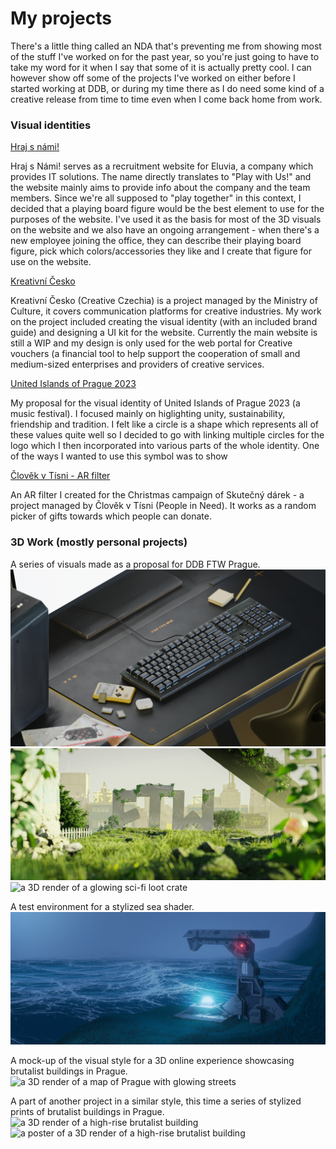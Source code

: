 # My projects

There's a little thing called an NDA that's preventing me from showing most of the stuff I've worked on for the past year, so you're just going to have to take my word for it when I say that some of it is actually pretty cool. I can however show off some of the projects I've worked on either before I started working at DDB, or during my time there as I do need some kind of a creative release from time to time even when I come back home from work. 


### Visual identities
[Hraj s námi!](https://www.morys.studio/portfolio-collections/my-portfolio/project-title-4-1-8de6e8-1)

Hraj s Námi! serves as a recruitment website for Eluvia, a company which provides IT solutions. The name directly translates to "Play with Us!" and the website mainly aims to provide info about the company and the team members. Since we're all supposed to "play together" in this context, I decided that a playing board figure would be the best element to use for the purposes of the website. I've used it as the basis for most of the 3D visuals on the website and we also have an ongoing arrangement - when there's a new employee joining the office, they can describe their playing board figure, pick which colors/accessories they like and I create that figure for use on the website.

[Kreativní Česko](https://www.morys.studio/portfolio-collections/my-portfolio/project-title-4-1)

Kreativní Česko (Creative Czechia) is a project managed by the Ministry of Culture, it covers communication platforms for creative industries. My work on the project included creating the visual identity (with an included brand guide) and designing a UI kit for the website. Currently the main website is still a WIP and my design is only used for the web portal for Creative vouchers (a financial tool to help support the cooperation of small and medium-sized enterprises and providers of creative services.

[United Islands of Prague 2023](https://www.morys.studio/portfolio-collections/my-portfolio/project-title-2)

My proposal for the visual identity of United Islands of Prague 2023 (a music festival). I focused mainly on higlighting unity, sustainability, friendship and tradition. I felt like a circle is a shape which represents all of these values quite well so I decided to go with linking multiple circles for the logo which I then incorporated into various parts of the whole identity. One of the ways I wanted to use this symbol was to show 

[Člověk v Tísni - AR filter](https://www.morys.studio/portfolio-collections/my-portfolio/project-title-4)

An AR filter I created for the Christmas campaign of Skutečný dárek - a project managed by Člověk v Tísni (People in Need). It works as a random picker of gifts towards which people can donate.

### 3D Work (mostly personal projects)

A series of visuals made as a proposal for DDB FTW Prague.
![a 3D render of a stylized keyboard](https://github.com/fmorys/english-for-designers/blob/main/KEYBOARD.png?raw=true) 
![a 3D render of a post-apocalyptic city](https://github.com/fmorys/english-for-designers/blob/main/CITY.jpg?raw=true)
![a 3D render of a glowing sci-fi loot crate](https://github.com/fmorys/english-for-designers/blob/main/RENDERDDB.png?raw=true)

A test environment for a stylized sea shader.
![a 3D render of a night time scene of a glowing sci-fi machine on the sea shore](https://github.com/fmorys/english-for-designers/blob/main/Night.jpg?raw=true)

A mock-up of the visual style for a 3D online experience showcasing brutalist buildings in Prague.
![a 3D render of a map of Prague with glowing streets](https://github.com/fmorys/english-for-designers/blob/main/PRAGUE%20RENDER.png?raw=true)

A part of another project in a similar style, this time a series of stylized prints of brutalist buildings in Prague.
![a 3D render of a high-rise brutalist building](https://github.com/fmorys/english-for-designers/blob/main/CENTROTEXV2.png?raw=true)
![a poster of a 3D render of a high-rise brutalist building](https://github.com/fmorys/english-for-designers/blob/main/brutworksposter.png?raw=true)